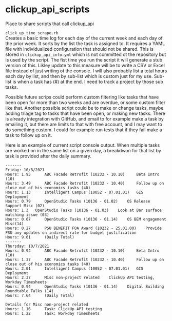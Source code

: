 # clickup_api_scripts
Place to share scripts that call clickup_api 

`click_up_time_scrape.rb` 
<br>Creates a basic time log for each day of the current week and each day of the prior week. It sorts by the list the task is assigned to. It requires a YAML file with individualized configuration that should not be shared. This is stored in `clickup_api_info.yml` which is not committed ot the repository but is used by the script. The fist time you run the script it will generate a stub version of this. Likley update to this measure will be to write a CSV or Excel file instead of just writing ot the console. I will also probably list a total hours each day by list, and then by sub-list which is custom just for my use. Sub-list is when a task has (#) at the end. I need to track a project by those sub tasks.

Possible future scrips could perform custom filtering like tasks that have been open for more than two weeks and are overdue, or some custom filter like that. Another possible script could be to make or change tasks, maybe adding triage tag to tasks that have been open, or making new tasks. There is already integration with GitHub, and email to for example make a task by emailing it, but there are limits to that with free account, and I may want to do something custom. I could for example run tests that if they fail make a task to follow up on it.


Here is an example of current script console output. When multiple tasks are worked on in the same list on a given day, a breakdwon for that list by task is provided after the daily summary.
```
-------
Friday: 10/8/2021
Hours: 1.95 	 ABC Facade Retrofit (10232 - 10.10) 	 Beta Intro (10)
Hours: 3.49 	 ABC Facade Retrofit (10232 - 10.40) 	 Follow up on close out of his economics tasks (40)
Hours: 1.13 	 Intelligent Campus (10052 - 07.01.01) 	 GIS Deployment
Hours: 0.79 	 OpenStudio Tasks (10136 - 01.02) 	 OS Release Support Misc (02)
Hours: 1.3 	 OpenStudio Tasks (10136 - 01.03) 	 Look at Bar surface matching issue (03)
Hours: 0.67 	 OpenStudio Tasks (10136 - 01.14) 	 OS BEM engagement Misc(14)
Hours: 0.27 	 PSU BENEFIT FOA Award (10232 - 25.01.00) 	 Provide PSU any updates on indirect rate for budget justification
Hours: 9.61 	 (Daily Total)
-------
Thursday: 10/7/2021
Hours: 0.94 	 ABC Facade Retrofit (10232 - 10.10) 	 Beta Intro (10)
Hours: 1.37 	 ABC Facade Retrofit (10232 - 10.40) 	 Follow up on close out of his economics tasks (40)
Hours: 2.01 	 Intelligent Campus (10052 - 07.01.01) 	 GIS Deployment
Hours: 2.37 	 Misc non-project related 	 ClickUp API testing, Workday Timesheets
Hours: 0.94 	 OpenStudio Tasks (10136 - 01.14) 	 Digital Building Roundtable Talks (14)
Hours: 7.64 	 (Daily Total)

Details for Misc non-project related
Hours: 1.16 	 Task: ClickUp API testing
Hours: 1.22 	 Task: Workday Timesheets
```
